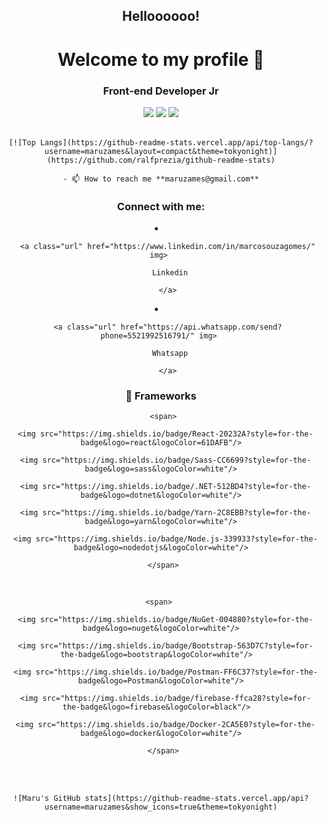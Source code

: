 <h2 align="center">Helloooooo!</h2>

<h1 align="center">Welcome to my profile 👋</h1>
    
<h3 align="center">Front-end Developer Jr</h3>
   
<div align="center">
    
<span>
    
   <img src="https://img.shields.io/badge/JavaScript-F7DF1E?style=for-the-badge&logo=javascript&logoColor=black"/>
    
   <img src="https://img.shields.io/badge/HTML5-E34F26?style=for-the-badge&logo=html5&logoColor=white"/>
    
   <img src="https://img.shields.io/badge/CSS3-1572B6?style=for-the-badge&logo=css3&logoColor=white"/>
    
</span>
    
</div>
    
</br>
    
<div align="center">
    
    [![Top Langs](https://github-readme-stats.vercel.app/api/top-langs/?username=maruzames&layout=compact&theme=tokyonight)](https://github.com/ralfprezia/github-readme-stats)
    
</div> 
    
<div align="center">
    
    - 📫 How to reach me **maruzames@gmail.com**
    
</div>
    
<h3 align="center">Connect with me:</h3>
    
<p align="left">
    
<li align="center">
    
       <a class="url" href="https://www.linkedin.com/in/marcosouzagomes/" img> 
    
        Linkedin
    
       </a>
    
</li>
    
<li align="center">
    
       <a class="url" href="https://api.whatsapp.com/send?phone=5521992516791/" img> 
    
        Whatsapp
    
       </a>
    
</li>
    
<h3 align="center"> 🚀 Frameworks </h3>
    
<div align="center">
    
     <span>
    
      <img src="https://img.shields.io/badge/React-20232A?style=for-the-badge&logo=react&logoColor=61DAFB"/>
    
      <img src="https://img.shields.io/badge/Sass-CC6699?style=for-the-badge&logo=sass&logoColor=white"/>
    
      <img src="https://img.shields.io/badge/.NET-512BD4?style=for-the-badge&logo=dotnet&logoColor=white"/>
    
      <img src="https://img.shields.io/badge/Yarn-2C8EBB?style=for-the-badge&logo=yarn&logoColor=white"/>
    
      <img src="https://img.shields.io/badge/Node.js-339933?style=for-the-badge&logo=nodedotjs&logoColor=white"/>
    
     </span>
    
 </div>
 
 </br>
 
 <div align="center">
    
     <span>  
    
      <img src="https://img.shields.io/badge/NuGet-004880?style=for-the-badge&logo=nuget&logoColor=white"/>
    
      <img src="https://img.shields.io/badge/Bootstrap-563D7C?style=for-the-badge&logo=bootstrap&logoColor=white"/>  
    
      <img src="https://img.shields.io/badge/Postman-FF6C37?style=for-the-badge&logo=Postman&logoColor=white"/>
    
      <img src="https://img.shields.io/badge/firebase-ffca28?style=for-the-badge&logo=firebase&logoColor=black"/>  
    
      <img src="https://img.shields.io/badge/Docker-2CA5E0?style=for-the-badge&logo=docker&logoColor=white"/>
    
     </span>
    
</div>
    
</br>
    
</br>
    
<div align="center">
    
    ![Maru's GitHub stats](https://github-readme-stats.vercel.app/api?username=maruzames&show_icons=true&theme=tokyonight)
    
</div>
